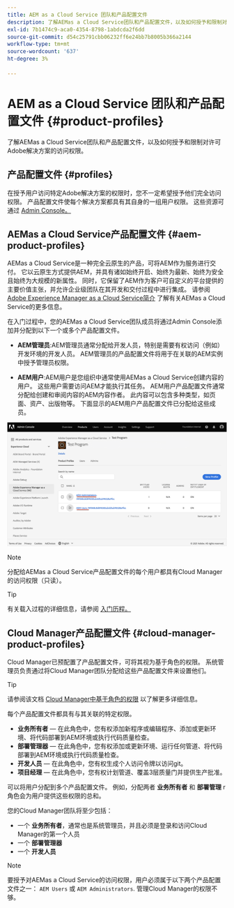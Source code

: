 ```yaml
---
title: AEM as a Cloud Service 团队和产品配置文件
description: 了解AEMas a Cloud Service团队和产品配置文件，以及如何授予和限制对许可Adobe解决方案的访问权限。
exl-id: 7b1474c9-aca0-4354-8798-1abdcda2f6dd
source-git-commit: d54c25791cbb06232ff6e24bb7b8005b366a2144
workflow-type: tm+mt
source-wordcount: '637'
ht-degree: 3%

---
```


# AEM as a Cloud Service 团队和产品配置文件 {#product-profiles}

了解AEMas a Cloud Service团队和产品配置文件，以及如何授予和限制对许可Adobe解决方案的访问权限。

## 产品配置文件 {#profiles}

在授予用户访问特定Adobe解决方案的权限时，您不一定希望授予他们完全访问权限。 产品配置文件使每个解决方案都具有其自身的一组用户权限。 这些资源可通过 [Admin Console。](/help/journey-onboarding/admin-console.md)

## AEMas a Cloud Service产品配置文件 {#aem-product-profiles}

AEMas a Cloud Service是一种完全云原生的产品，可将AEM作为服务进行交付。 它以云原生方式提供AEM，并具有诸如始终开启、始终为最新、始终为安全且始终为大规模的新属性。 同时，它保留了AEM作为客户可自定义的平台提供的主要价值主张，并允许企业级团队在其开发和交付过程中进行集成。 请参阅 [Adobe Experience Manager as a Cloud Service简介](/help/overview/introduction.md) 了解有关AEMas a Cloud Service的更多信息。

在入门过程中，您的AEMas a Cloud Service团队成员将通过Admin Console添加并分配到以下一个或多个产品配置文件。

* **AEM管理员**:AEM管理员通常分配给开发人员，特别是需要有权访问（例如）开发环境的开发人员。 AEM管理员的产品配置文件将用于在关联的AEM实例中授予管理员权限。

* **AEM用户**:AEM用户是您组织中通常使用AEMas a Cloud Service创建内容的用户。 这些用户需要访问AEM才能执行其任务。 AEM用户产品配置文件通常分配给创建和审阅内容的AEM内容作者。 此内容可以包含多种类型，如页面、资产、出版物等。 下面显示的AEM用户产品配置文件已分配给这些成员。

![产品配置文件](/help/onboarding/assets/admin-console-profiles.png)

>[!NOTE]
>
>分配给AEMas a Cloud Service产品配置文件的每个用户都具有Cloud Manager的访问权限（只读）。

>[!TIP]
>
>有关载入过程的详细信息，请参阅 [入门历程。](/help/journey-onboarding/overview.md)

## Cloud Manager产品配置文件 {#cloud-manager-product-profiles}

Cloud Manager已预配置了产品配置文件，可将其视为基于角色的权限。 系统管理员负责通过将Cloud Manager团队分配给这些产品配置文件来设置他们。

>[!TIP]
>
>请参阅该文档 [Cloud Manager中基于角色的权限](/help/onboarding/cloud-manager-introduction.md#role-based-permissions) 以了解更多详细信息。

每个产品配置文件都具有与其关联的特定权限。

* **业务所有者**  — 在此角色中，您有权添加新程序或编辑程序、添加或更新环境、将代码部署到AEM环境或执行代码质量检查。
* **部署管理器**  — 在此角色中，您有权添加或更新环境、运行任何管道、将代码部署到AEM环境或执行代码质量检查。
* **开发人员**  — 在此角色中，您有权生成个人访问令牌以访问git。
* **项目经理**  — 在此角色中，您有权计划管道、覆盖3层质量门并提供生产批准。

可以将用户分配到多个产品配置文件。 例如，分配两者 **业务所有者** 和 **部署管理** r角色会为用户提供这些权限的总和。

您的Cloud Manager团队将至少包括：

* 一个 **业务所有者**，通常也是系统管理员，并且必须是登录和访问Cloud Manager的第一个人员
* 一个 **部署管理器**
* 一个 **开发人员**

>[!NOTE]
>
>要授予对AEMas a Cloud Service的访问权限，用户必须属于以下两个产品配置文件之一： `AEM Users` 或 `AEM Administrators`. 管理Cloud Manager的权限不够。
